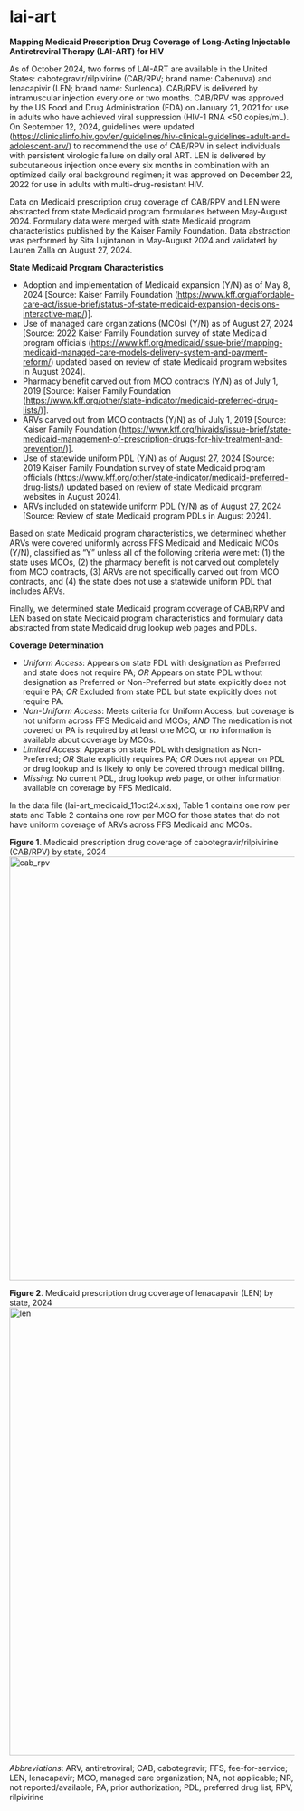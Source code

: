 # lai-art

**Mapping Medicaid Prescription Drug Coverage of Long-Acting Injectable Antiretroviral Therapy (LAI-ART) for HIV**

As of October 2024, two forms of LAI-ART are available in the United States: cabotegravir/rilpivirine (CAB/RPV; brand name: Cabenuva) and lenacapivir (LEN; brand name: Sunlenca). CAB/RPV is delivered by intramuscular injection every one or two months. CAB/RPV was approved by the US Food and Drug Administration (FDA) on January 21, 2021 for use in adults who have achieved viral suppression (HIV-1 RNA <50 copies/mL). On September 12, 2024, guidelines were updated (https://clinicalinfo.hiv.gov/en/guidelines/hiv-clinical-guidelines-adult-and-adolescent-arv/) to recommend the use of CAB/RPV in select individuals with persistent virologic failure on daily oral ART. LEN is delivered by subcutaneous injection once every six months in combination with an optimized daily oral background regimen; it was approved on December 22, 2022 for use in adults with multi-drug-resistant HIV.

Data on Medicaid prescription drug coverage of CAB/RPV and LEN were abstracted from state Medicaid program formularies between May-August 2024. Formulary data were merged with state Medicaid program characteristics published by the Kaiser Family Foundation. Data abstraction was performed by Sita Lujintanon in May-August 2024 and validated by Lauren Zalla on August 27, 2024.

**State Medicaid Program Characteristics**
- Adoption and implementation of Medicaid expansion (Y/N) as of May 8, 2024	[Source: Kaiser Family Foundation (https://www.kff.org/affordable-care-act/issue-brief/status-of-state-medicaid-expansion-decisions-interactive-map/)].
- Use of managed care organizations (MCOs) (Y/N) as of August 27, 2024	[Source: 2022 Kaiser Family Foundation survey of state Medicaid program officials (https://www.kff.org/medicaid/issue-brief/mapping-medicaid-managed-care-models-delivery-system-and-payment-reform/) updated based on review of state Medicaid program websites in August 2024].
- Pharmacy benefit carved out from MCO contracts (Y/N) as of July 1, 2019	[Source: Kaiser Family Foundation (https://www.kff.org/other/state-indicator/medicaid-preferred-drug-lists/)].
- ARVs carved out from MCO contracts (Y/N) as of July 1, 2019	[Source: Kaiser Family Foundation (https://www.kff.org/hivaids/issue-brief/state-medicaid-management-of-prescription-drugs-for-hiv-treatment-and-prevention/)].
- Use of statewide uniform PDL (Y/N)	as of August 27, 2024 [Source: 2019 Kaiser Family Foundation survey of state Medicaid program officials (https://www.kff.org/other/state-indicator/medicaid-preferred-drug-lists/) updated based on review of state Medicaid program websites in August 2024].
- ARVs included on statewide uniform PDL (Y/N) as of August 27, 2024 [Source:	Review of state Medicaid program PDLs in August 2024].

Based on state Medicaid program characteristics, we determined whether ARVs were covered uniformly across FFS Medicaid and Medicaid MCOs (Y/N), classified as “Y” unless all of the following criteria were met: (1) the state uses MCOs, (2) the pharmacy benefit is not carved out completely from MCO contracts, (3) ARVs are not specifically carved out from MCO contracts, and (4) the state does not use a statewide uniform PDL that includes ARVs.

Finally, we determined state Medicaid program coverage of CAB/RPV and LEN based on state Medicaid program characteristics and formulary data abstracted from state Medicaid drug lookup web pages and PDLs.

**Coverage Determination**
- _Uniform Access_:	Appears on state PDL with designation as Preferred and state does not require PA; _OR_ Appears on state PDL without designation as Preferred or Non-Preferred but state explicitly does not require PA; _OR_ Excluded from state PDL but state explicitly does not require PA.
- _Non-Uniform Access_:	Meets criteria for Uniform Access, but coverage is not uniform across FFS Medicaid and MCOs; _AND_ The medication is not covered or PA is required by at least one MCO, or no information is available about coverage by MCOs.
- _Limited Access_:	Appears on state PDL with designation as Non-Preferred; _OR_ State explicitly requires PA; _OR_ Does not appear on PDL or drug lookup and is likely to only be covered through medical billing.
- _Missing_:	No current PDL, drug lookup web page, or other information available on coverage by FFS Medicaid.

In the data file (lai-art_medicaid_11oct24.xlsx), Table 1 contains one row per state and Table 2 contains one row per MCO for those states that do not have uniform coverage of ARVs across FFS Medicaid and MCOs.

**Figure 1**. Medicaid prescription drug coverage of cabotegravir/rilpivirine (CAB/RPV) by state, 2024
<img width="749" alt="cab_rpv" src="https://github.com/user-attachments/assets/ad3cbba7-a715-4482-9199-93f2694b602e">

**Figure 2**. Medicaid prescription drug coverage of lenacapavir (LEN) by state, 2024
<img width="792" alt="len" src="https://github.com/user-attachments/assets/6addb6a5-11fe-4384-92b2-8c681ec85efd">

_Abbreviations_: ARV, antiretroviral; CAB, cabotegravir; FFS, fee-for-service; LEN, lenacapavir; MCO, managed care organization; NA, not applicable; NR, not reported/available; PA, prior authorization; PDL, preferred drug list; RPV, rilpivirine

 

